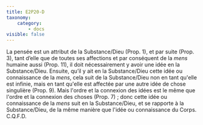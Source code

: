 ```yaml
---
title: E2P20-D
taxonomy:
    category:
        - docs
visible: false
---
```


La pensée est un attribut de la Substance/Dieu (Prop. 1), et par suite (Prop. 3), tant d’elle que de toutes ses affections et par conséquent de la _mens_ humaine aussi (Prop. 11), il doit nécessairement y avoir une idée en la Substance/Dieu. 
Ensuite, qu’il y ait en la Substance/Dieu cette idée ou connaissance de la _mens_, cela suit de la Substance/Dieu non en tant qu'elle est infinie, mais en tant qu'elle est affectée par une autre idée de chose singulière (Prop. 9). Mais l'ordre et la connexion des idées est le même que l'ordre et la connexion des choses (Prop. 7) ; donc cette idée ou connaissance de la _mens_ suit en la Substance/Dieu, et se rapporte à la Substance/Dieu, de la même manière que l'idée ou connaissance du Corps. C.Q.F.D.

